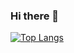 ### Hi there 👋

[![Top Langs](https://github-readme-stats-eight-lemon-33.vercel.app/api/top-langs/?username=ayer-ribeiro&theme=transparent)](https://github.com/ayer-ribeiro/github-readme-stats)

<!--
**ayer-ribeiro/ayer-ribeiro** is a ✨ _special_ ✨ repository because its `README.md` (this file) appears on your GitHub profile.

Here are some ideas to get you started:

- 🔭 I’m currently working on ...
- 🌱 I’m currently learning ...
- 👯 I’m looking to collaborate on ...
- 🤔 I’m looking for help with ...
- 💬 Ask me about ...
- 📫 How to reach me: ...
- 😄 Pronouns: ...
- ⚡ Fun fact: ...
-->
